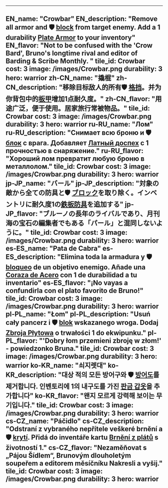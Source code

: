 ---

EN_name: "Crowbar"
EN_description: "Remove all armor and 🛡️️ <u>block</u> from target enemy. Add a 1 durability <a href = '../en/items#PlateArmor'>Plate Armor</a> to your inventory"
EN_flavor: "Not to be confused with the 'Crow Bard', Bruno's longtime rival and editor of Barding & Scribe Monthly. "
tile_id: Crowbar
cost: 3
image: /images/Crowbar.png
durability: 3
hero: warrior
zh-CN_name: "撬棍"
zh-CN_description: "移除目标敌人的所有🛡️️ <u>格挡</u>。并为你背包中的<a href = '../zh_cn/items#PlateArmor'>板甲</a>增加1点耐久度。"
zh-CN_flavor: "用途广泛，便于使用。居家旅行常被物品。"
tile_id: Crowbar
cost: 3
image: /images/Crowbar.png
durability: 3
hero: warrior
ru-RU_name: "Лом"
ru-RU_description: "Снимает всю броню и 🛡️️ <u>блок</u> с врага. Добавляет <a href = '../ru_ru/items#PlateArmor'>Латный доспех</a> с 1 прочностью в снаряжение."
ru-RU_flavor: "Хороший лом превратит любую броню в металлолом."
tile_id: Crowbar
cost: 3
image: /images/Crowbar.png
durability: 3
hero: warrior
jp-JP_name: "バール"
jp-JP_description: "対象の敵から全ての防具と🛡️️ <u>ブロック</u>を取り除く。インベントリに耐久度1の<a href = '../jp_jp/items#PlateArmor'>鉄板防具</a>を追加する"
jp-JP_flavor: "ブルーノの長年のライバルであり、月刊海の宝石の編集者でもある「パール」と混同しないように。"
tile_id: Crowbar
cost: 3
image: /images/Crowbar.png
durability: 3
hero: warrior
es-ES_name: "Pata de Cabra"
es-ES_description: "Elimina toda la armadura y 🛡️️ <u>bloqueo</u> de un objetivo enemigo. Añade una <a href = '../es_es/items#PlateArmor'>Coraza de Acero</a> con 1 de durabilidad a tu inventario"
es-ES_flavor: "¡No vayas a confundirla con el plato favorito de Bruno!"
tile_id: Crowbar
cost: 3
image: /images/Crowbar.png
durability: 3
hero: warrior
pl-PL_name: "Łom"
pl-PL_description: "Usuń cały pancerz i 🛡️️ <u>blok</u> wskazanego wroga. Dodaj <a href = '../pl_pl/items#PlateArmor'>Zbroja Płytowa</a> o trwałości 1 do ekwipunku."
pl-PL_flavor: "'Dobry łom przemieni zbroję w złom!' - powiedzonko Bruna."
tile_id: Crowbar
cost: 3
image: /images/Crowbar.png
durability: 3
hero: warrior
ko-KR_name: "쇠지렛대"
ko-KR_description: "대상 적의 모든 방어구와 🛡️️ <u>방어도</u>를 제거합니다. 인벤토리에 1의 내구도를 가진 <a href = '../ko_kr/items#PlateArmor'>판금 갑옷</a>을 추가합니다"
ko-KR_flavor: "왠지 모르게 강력해 보이는 무기입니다."
tile_id: Crowbar
cost: 3
image: /images/Crowbar.png
durability: 3
hero: warrior
cs-CZ_name: "Páčidlo"
cs-CZ_description: "Odstraní z vybraného nepřítele veškeré brnění a 🛡️️ <u>krytí</u>. Přidá do inventáře kartu <a href = '../cs_cz/items#PlateArmor'>Brnění z plátů</a> s životností 1."
cs-CZ_flavor: "Nezaměňovat s „Pájou Šídlem“, Brunovým dlouholetým soupeřem a editorem měsíčníku Nakresli a vyšij."
tile_id: Crowbar
cost: 3
image: /images/Crowbar.png
durability: 3
hero: warrior
---